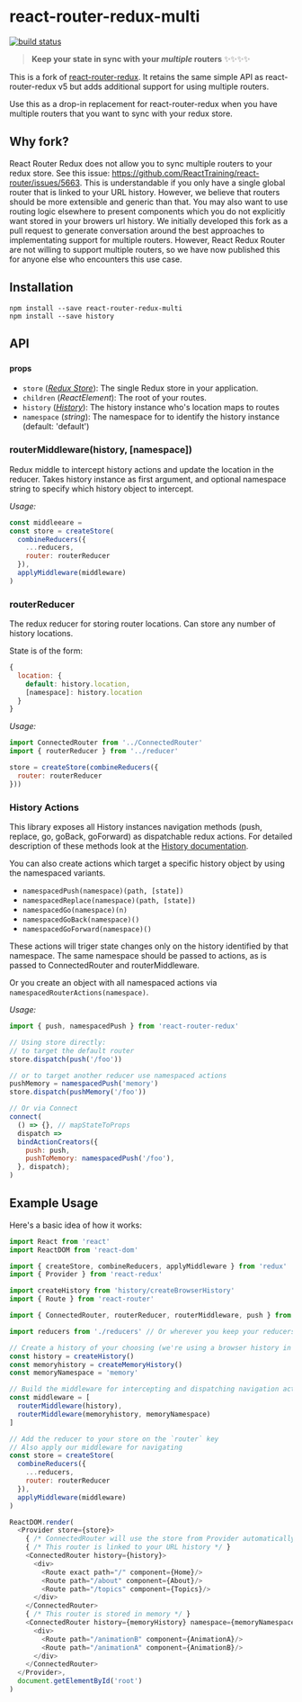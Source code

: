 # react-router-redux-multi

[![build status](https://img.shields.io/travis/reactjs/react-router-redux-multi/master.svg?style=flat-square)](https://travis-ci.org/loanmarket/react-router-redux-multi)

> **Keep your state in sync with your *multiple* routers** :sparkles::sparkles::sparkles::sparkles:

This is a fork of [react-router-redux](https://github.com/ReactTraining/react-router/tree/master/packages/react-router-redux). It retains the same simple API as react-router-redux v5 but adds additional support for using multiple routers.

Use this as a drop-in replacement for react-router-redux when you have multiple routers that you want to sync with your redux store.

## Why fork?

React Router Redux does not allow you to sync multiple routers to your redux store. See this issue: https://github.com/ReactTraining/react-router/issues/5663. This is understandable if you only have a single global router that is linked to your URL history. However, we believe that routers should be more extensible and generic than that. You may also want to use routing logic elsewhere to present components which you do not explicitly want stored in your browers url history. We initially developed this fork as a pull request to generate conversation around the best approaches to implementating support for multiple routers. However, React Redux Router are not willing to support multiple routers, so we have now published this for anyone else who encounters this use case.

## Installation

```
npm install --save react-router-redux-multi
npm install --save history
```

## API

### <ConnectedRouter>

#### props

* `store` (*[Redux Store](http://redux.js.org/docs/api/Store.html)*): The single Redux store in your application.
* `children` (*ReactElement*): The root of your routes.
* `history` (*[History](https://github.com/ReactTraining/history)*): The history instance who's location maps to routes
* `namespace` (*string*): The namespace for to identify the history instance (default: 'default')

### routerMiddleware(history, [namespace])

Redux middle to intercept history actions and update the location in the reducer.
Takes history instance as first argument, and optional namespace string to specify which history object to intercept.

*Usage:*
```js
const middleeare =
const store = createStore(
  combineReducers({
    ...reducers,
    router: routerReducer
  }),
  applyMiddleware(middleware)
)
```

### routerReducer

The redux reducer for storing router locations. Can store any number of history locations.

State is of the form:
```js
{
  location: {
    default: history.location,
    [namespace]: history.location
  }
}
```

*Usage:*
```js
import ConnectedRouter from '../ConnectedRouter'
import { routerReducer } from '../reducer'

store = createStore(combineReducers({
  router: routerReducer
}))
```

### History Actions

This library exposes all History instances navigation methods (push, replace, go, goBack, goForward) as dispatchable redux actions. For detailed description of these methods look at the [History documentation](https://github.com/ReactTraining/history#navigation).

You can also create actions which target a specific history object by using the namespaced variants.

* `namespacedPush(namespace)(path, [state])`
* `namespacedReplace(namespace)(path, [state])`
* `namespacedGo(namespace)(n)`
* `namespacedGoBack(namespace)()`
* `namespacedGoForward(namespace)()`

These actions will triger state changes only on the history identified by that namespace. The same namespace should be passed to actions, as is passed to ConnectedRouter and routerMiddleware.

Or you create an object with all namespaced actions via `namespacedRouterActions(namespace)`.

*Usage:*
```js
import { push, namespacedPush } from 'react-router-redux'

// Using store directly:
// to target the default router
store.dispatch(push('/foo'))

// or to target another reducer use namespaced actions
pushMemory = namespacedPush('memory')
store.dispatch(pushMemory('/foo'))

// Or via Connect
connect(
  () => {}, // mapStateToProps
  dispatch =>
  bindActionCreators({
    push: push,
    pushToMemory: namespacedPush('/foo'),
  }, dispatch);
)
```


## Example Usage

Here's a basic idea of how it works:

```js
import React from 'react'
import ReactDOM from 'react-dom'

import { createStore, combineReducers, applyMiddleware } from 'redux'
import { Provider } from 'react-redux'

import createHistory from 'history/createBrowserHistory'
import { Route } from 'react-router'

import { ConnectedRouter, routerReducer, routerMiddleware, push } from 'react-router-redux'

import reducers from './reducers' // Or wherever you keep your reducers

// Create a history of your choosing (we're using a browser history in this case)
const history = createHistory()
const memoryhistory = createMemoryHistory()
const memoryNamespace = 'memory'

// Build the middleware for intercepting and dispatching navigation actions
const middleware = [
  routerMiddleware(history),
  routerMiddleware(memoryhistory, memoryNamespace)
]

// Add the reducer to your store on the `router` key
// Also apply our middleware for navigating
const store = createStore(
  combineReducers({
    ...reducers,
    router: routerReducer
  }),
  applyMiddleware(middleware)
)

ReactDOM.render(
  <Provider store={store}>
    { /* ConnectedRouter will use the store from Provider automatically */ }
    { /* This router is linked to your URL history */ }
    <ConnectedRouter history={history}>
      <div>
        <Route exact path="/" component={Home}/>
        <Route path="/about" component={About}/>
        <Route path="/topics" component={Topics}/>
      </div>
    </ConnectedRouter>
    { /* This router is stored in memory */ }
    <ConnectedRouter history={memoryHistory} namespace={memoryNamespace}>
      <div>
        <Route path="/animationB" component={AnimationA}/>
        <Route path="/animationA" component={AnimationB}/>
      </div>
    </ConnectedRouter>
  </Provider>,
  document.getElementById('root')
)
```
